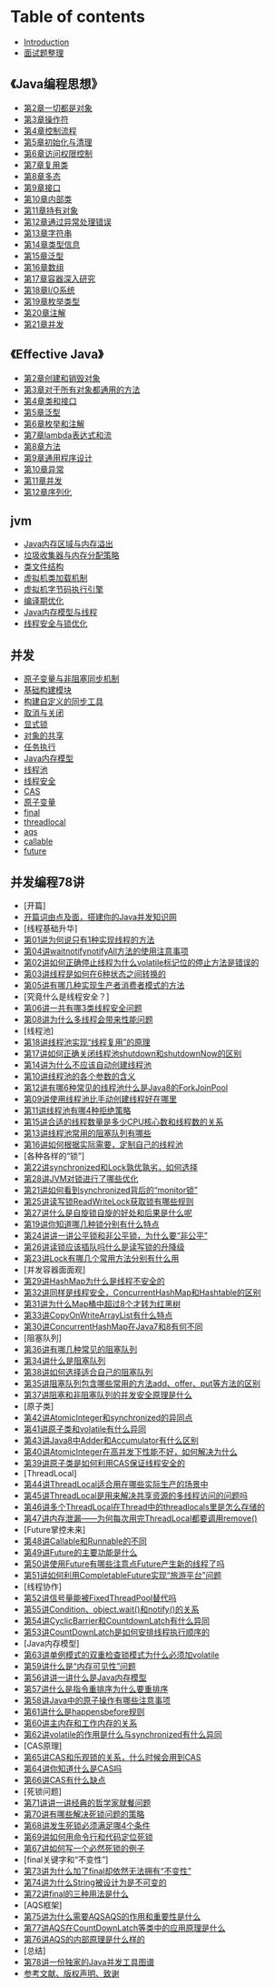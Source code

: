 # Table of contents

* [Introduction](README.md)
* [面试题整理](interview.md)

## 《Java编程思想》

* [第2章一切都是对象](thinking-in-java/everything-is-an-object.md)
* [第3章操作符](thinking-in-java/operators.md)
* [第4章控制流程](thinking-in-java/controlling-execution.md)
* [第5章初始化与清理](thinking-in-java/initialization-and-cleanup.md)
* [第6章访问权限控制](thinking-in-java/access-control.md)
* [第7章复用类](thinking-in-java/reusing-classes.md)
* [第8章多态](thinking-in-java/polymorphism.md)
* [第9章接口](thinking-in-java/interfaces.md)
* [第10章内部类](thinking-in-java/inner-classes.md)
* [第11章持有对象](thinking-in-java/holding-your-objects.md)
* [第12章通过异常处理错误](thinking-in-java/error-handling-with-exceptions.md)
* [第13章字符串](thinking-in-java/strings.md)
* [第14章类型信息](thinking-in-java/type-information.md)
* [第15章泛型](thinking-in-java/generics.md)
* [第16章数组](thinking-in-java/arrays.md)
* [第17章容器深入研究](thinking-in-java/containers-in-depth.md)
* [第18章I/O系统](thinking-in-java/i-o.md)
* [第19章枚举类型](thinking-in-java/enumerated-types.md)
* [第20章注解](thinking-in-java/annotations.md)
* [第21章并发](thinking-in-java/concurrency.md)

## 《Effective Java》

* [第2章创建和销毁对象](effective-java/creating-and-destroying-objects.md)
* [第3章对于所有对象都通用的方法](effective-java/methods-common-to-all-objects.md)
* [第4章类和接口](effective-java/classes-and-interfaces.md)
* [第5章泛型](effective-java/generics.md)
* [第6章枚举和注解](effective-java/enums-and-annotations.md)
* [第7章lambda表达式和流](effective-java/lambdas-and-streams.md)
* [第8章方法](effective-java/methods.md)
* [第9章通用程序设计](effective-java/general-programming.md)
* [第10章异常](effective-java/exceptions.md)
* [第11章并发](effective-java/concurrency.md)
* [第12章序列化](effective-java/serialization.md)

## jvm 

* [Java内存区域与内存溢出](jvm/runtime-data-areas.md)
* [垃圾收集器与内存分配策略](jvm/garbage-collection.md)
* [类文件结构](jvm/class-file-structure.md)
* [虚拟机类加载机制](jvm/classloader.md)
* [虚拟机字节码执行引擎](jvm/execution-engin.md)
* [编译期优化](jvm/compilation-optimization.md)
* [Java内存模型与线程](jvm/java-memory-model-and-thread.md)
* [线程安全与锁优化](jvm/thread-safe-and-lock-optimization.md)

## 并发

* [原子变量与非阻塞同步机制](currency/atomic-variables-and-nonblocking-synchronization.md)
* [基础构建模块](currency/building-blocks.md)
* [构建自定义的同步工具](currency/building-custom-synchronizers.md)
* [取消与关闭](currency/cancellation-and-shutdown.md)
* [显式锁](currency/explicit-locks.md)
* [对象的共享](currency/sharing-objects.md)
* [任务执行](currency/task-execution.md)
* [Java内存模型](currency/the-java-momory-model.md)
* [线程池](currency/thread-pools.md)
* [线程安全](currency/synchronized.md)
* [CAS](currency/compare-and-swap.md)
* [原子变量](currency/atomic-variables.md)
* [final](currency/final.md)
* [threadlocal](currency/threadlocal.md)
* [aqs](currency/aqs.md)
* [callable](currency/callable.md)
* [future](currency/future.md)

## 并发编程78讲


* [开篇]
 * [开篇词由点及面，搭建你的Java并发知识网](78/开篇/开篇词由点及面，搭建你的Java并发知识网.md)
* [线程基础升华]
 * [第01讲为何说只有1种实现线程的方法](78/线程基础升华/第01讲为何说只有1种实现线程的方法.md)
 * [第04讲waitnotifynotifyAll方法的使用注意事项](78/线程基础升华/第04讲waitnotifynotifyAll方法的使用注意事项.md)
 * [第02讲如何正确停止线程为什么volatile标记位的停止方法是错误的](78/线程基础升华/第02讲如何正确停止线程为什么volatile标记位的停止方法是错误的.md)
 * [第03讲线程是如何在6种状态之间转换的](78/线程基础升华/第03讲线程是如何在6种状态之间转换的.md)
 * [第05讲有哪几种实现生产者消费者模式的方法](78/线程基础升华/第05讲有哪几种实现生产者消费者模式的方法.md)
* [究竟什么是线程安全？]
 * [第06讲一共有哪3类线程安全问题](78/究竟什么是线程安全？/第06讲一共有哪3类线程安全问题.md)
 * [第08讲为什么多线程会带来性能问题](78/究竟什么是线程安全？/第08讲为什么多线程会带来性能问题.md)
* [线程池]
 * [第18讲线程池实现“线程复用”的原理](78/线程池/第18讲线程池实现“线程复用”的原理.md)
 * [第17讲如何正确关闭线程池shutdown和shutdownNow的区别](78/线程池/第17讲如何正确关闭线程池shutdown和shutdownNow的区别.md)
 * [第14讲为什么不应该自动创建线程池](78/线程池/第14讲为什么不应该自动创建线程池.md)
 * [第10讲线程池的各个参数的含义](78/线程池/第10讲线程池的各个参数的含义.md)
 * [第12讲有哪6种常见的线程池什么是Java8的ForkJoinPool](78/线程池/第12讲有哪6种常见的线程池什么是Java8的ForkJoinPool.md)
 * [第09讲使用线程池比手动创建线程好在哪里](78/线程池/第09讲使用线程池比手动创建线程好在哪里.md)
 * [第11讲线程池有哪4种拒绝策略](78/线程池/第11讲线程池有哪4种拒绝策略.md)
 * [第15讲合适的线程数量是多少CPU核心数和线程数的关系](78/线程池/第15讲合适的线程数量是多少CPU核心数和线程数的关系.md)
 * [第13讲线程池常用的阻塞队列有哪些](78/线程池/第13讲线程池常用的阻塞队列有哪些.md)
 * [第16讲如何根据实际需要，定制自己的线程池](78/线程池/第16讲如何根据实际需要，定制自己的线程池.md)
* [各种各样的“锁”]
 * [第22讲synchronized和Lock孰优孰劣，如何选择](78/各种各样的“锁”/第22讲synchronized和Lock孰优孰劣，如何选择.md)
 * [第28讲JVM对锁进行了哪些优化](78/各种各样的“锁”/第28讲JVM对锁进行了哪些优化.md)
 * [第21讲如何看到synchronized背后的“monitor锁”](78/各种各样的“锁”/第21讲如何看到synchronized背后的“monitor锁”.md)
 * [第25讲读写锁ReadWriteLock获取锁有哪些规则](78/各种各样的“锁”/第25讲读写锁ReadWriteLock获取锁有哪些规则.md)
 * [第27讲什么是自旋锁自旋的好处和后果是什么呢](78/各种各样的“锁”/第27讲什么是自旋锁自旋的好处和后果是什么呢.md)
 * [第19讲你知道哪几种锁分别有什么特点](78/各种各样的“锁”/第19讲你知道哪几种锁分别有什么特点.md)
 * [第24讲讲一讲公平锁和非公平锁，为什么要“非公平”](78/各种各样的“锁”/第24讲讲一讲公平锁和非公平锁，为什么要“非公平”.md)
 * [第26讲读锁应该插队吗什么是读写锁的升降级](78/各种各样的“锁”/第26讲读锁应该插队吗什么是读写锁的升降级.md)
 * [第23讲Lock有哪几个常用方法分别有什么用](78/各种各样的“锁”/第23讲Lock有哪几个常用方法分别有什么用.md)
* [并发容器面面观]
 * [第29讲HashMap为什么是线程不安全的](78/并发容器面面观/第29讲HashMap为什么是线程不安全的.md)
 * [第32讲同样是线程安全，ConcurrentHashMap和Hashtable的区别](78/并发容器面面观/第32讲同样是线程安全，ConcurrentHashMap和Hashtable的区别.md)
 * [第31讲为什么Map桶中超过8个才转为红黑树](78/并发容器面面观/第31讲为什么Map桶中超过8个才转为红黑树.md)
 * [第33讲CopyOnWriteArrayList有什么特点](78/并发容器面面观/第33讲CopyOnWriteArrayList有什么特点.md)
 * [第30讲ConcurrentHashMap在Java7和8有何不同](78/并发容器面面观/第30讲ConcurrentHashMap在Java7和8有何不同.md)
* [阻塞队列]
 * [第36讲有哪几种常见的阻塞队列](78/阻塞队列/第36讲有哪几种常见的阻塞队列.md)
 * [第34讲什么是阻塞队列](78/阻塞队列/第34讲什么是阻塞队列.md)
 * [第38讲如何选择适合自己的阻塞队列](78/阻塞队列/第38讲如何选择适合自己的阻塞队列.md)
 * [第35讲阻塞队列包含哪些常用的方法add、offer、put等方法的区别](78/阻塞队列/第35讲阻塞队列包含哪些常用的方法add、offer、put等方法的区别.md)
 * [第37讲阻塞和非阻塞队列的并发安全原理是什么](78/阻塞队列/第37讲阻塞和非阻塞队列的并发安全原理是什么.md)
* [原子类]
 * [第42讲AtomicInteger和synchronized的异同点](78/原子类/第42讲AtomicInteger和synchronized的异同点.md)
 * [第41讲原子类和volatile有什么异同](78/原子类/第41讲原子类和volatile有什么异同.md)
 * [第43讲Java8中Adder和Accumulator有什么区别](78/原子类/第43讲Java8中Adder和Accumulator有什么区别.md)
 * [第40讲AtomicInteger在高并发下性能不好，如何解决为什么](78/原子类/第40讲AtomicInteger在高并发下性能不好，如何解决为什么.md)
 * [第39讲原子类是如何利用CAS保证线程安全的](78/原子类/第39讲原子类是如何利用CAS保证线程安全的.md)
* [ThreadLocal]
 * [第44讲ThreadLocal适合用在哪些实际生产的场景中](78/ThreadLocal/第44讲ThreadLocal适合用在哪些实际生产的场景中.md)
 * [第45讲ThreadLocal是用来解决共享资源的多线程访问的问题吗](78/ThreadLocal/第45讲ThreadLocal是用来解决共享资源的多线程访问的问题吗.md)
 * [第46讲多个ThreadLocal在Thread中的threadlocals里是怎么存储的](78/ThreadLocal/第46讲多个ThreadLocal在Thread中的threadlocals里是怎么存储的.md)
 * [第47讲内存泄漏——为何每次用完ThreadLocal都要调用remove()](78/ThreadLocal/第47讲内存泄漏——为何每次用完ThreadLocal都要调用remove().md)
* [Future掌控未来]
 * [第48讲Callable和Runnable的不同](78/Future掌控未来/第48讲Callable和Runnable的不同.md)
 * [第49讲Future的主要功能是什么](78/Future掌控未来/第49讲Future的主要功能是什么.md)
 * [第50讲使用Future有哪些注意点Future产生新的线程了吗](78/Future掌控未来/第50讲使用Future有哪些注意点Future产生新的线程了吗.md)
 * [第51讲如何利用CompletableFuture实现“旅游平台”问题](78/Future掌控未来/第51讲如何利用CompletableFuture实现“旅游平台”问题.md)
* [线程协作]
 * [第52讲信号量能被FixedThreadPool替代吗](78/线程协作/第52讲信号量能被FixedThreadPool替代吗.md)
 * [第55讲Condition、object.wait()和notify()的关系](78/线程协作/第55讲Condition、object.wait()和notify()的关系.md)
 * [第54讲CyclicBarrier和CountdownLatch有什么异同](78/线程协作/第54讲CyclicBarrier和CountdownLatch有什么异同.md)
 * [第53讲CountDownLatch是如何安排线程执行顺序的](78/线程协作/第53讲CountDownLatch是如何安排线程执行顺序的.md)
* [Java内存模型]
 * [第63讲单例模式的双重检查锁模式为什么必须加volatile](78/Java内存模型/第63讲单例模式的双重检查锁模式为什么必须加volatile.md)
 * [第59讲什么是“内存可见性”问题](78/Java内存模型/第59讲什么是“内存可见性”问题.md)
 * [第56讲讲一讲什么是Java内存模型](78/Java内存模型/第56讲讲一讲什么是Java内存模型.md)
 * [第57讲什么是指令重排序为什么要重排序](78/Java内存模型/第57讲什么是指令重排序为什么要重排序.md)
 * [第58讲Java中的原子操作有哪些注意事项](78/Java内存模型/第58讲Java中的原子操作有哪些注意事项.md)
 * [第61讲什么是happensbefore规则](78/Java内存模型/第61讲什么是happensbefore规则.md)
 * [第60讲主内存和工作内存的关系](78/Java内存模型/第60讲主内存和工作内存的关系.md)
 * [第62讲volatile的作用是什么与synchronized有什么异同](78/Java内存模型/第62讲volatile的作用是什么与synchronized有什么异同.md)
* [CAS原理]
 * [第65讲CAS和乐观锁的关系，什么时候会用到CAS](78/CAS原理/第65讲CAS和乐观锁的关系，什么时候会用到CAS.md)
 * [第64讲你知道什么是CAS吗](78/CAS原理/第64讲你知道什么是CAS吗.md)
 * [第66讲CAS有什么缺点](78/CAS原理/第66讲CAS有什么缺点.md)
* [死锁问题]
 * [第71讲讲一讲经典的哲学家就餐问题](78/死锁问题/第71讲讲一讲经典的哲学家就餐问题.md)
 * [第70讲有哪些解决死锁问题的策略](78/死锁问题/第70讲有哪些解决死锁问题的策略.md)
 * [第68讲发生死锁必须满足哪4个条件](78/死锁问题/第68讲发生死锁必须满足哪4个条件.md)
 * [第69讲如何用命令行和代码定位死锁](78/死锁问题/第69讲如何用命令行和代码定位死锁.md)
 * [第67讲如何写一个必然死锁的例子](78/死锁问题/第67讲如何写一个必然死锁的例子.md)
* [final关键字和“不变性”]
 * [第73讲为什么加了final却依然无法拥有“不变性”](78/final关键字和“不变性”/第73讲为什么加了final却依然无法拥有“不变性”.md)
 * [第74讲为什么String被设计为是不可变的](78/final关键字和“不变性”/第74讲为什么String被设计为是不可变的.md)
 * [第72讲final的三种用法是什么](78/final关键字和“不变性”/第72讲final的三种用法是什么.md)
* [AQS框架]
 * [第75讲为什么需要AQSAQS的作用和重要性是什么](78/AQS框架/第75讲为什么需要AQSAQS的作用和重要性是什么.md)
 * [第77讲AQS在CountDownLatch等类中的应用原理是什么](78/AQS框架/第77讲AQS在CountDownLatch等类中的应用原理是什么.md)
 * [第76讲AQS的内部原理是什么样的](78/AQS框架/第76讲AQS的内部原理是什么样的.md)
* [总结]
 * [第78讲一份独家的Java并发工具图谱](78/总结/第78讲一份独家的Java并发工具图谱.md)
 * [参考文献、版权声明、致谢](78/总结/参考文献、版权声明、致谢.md)